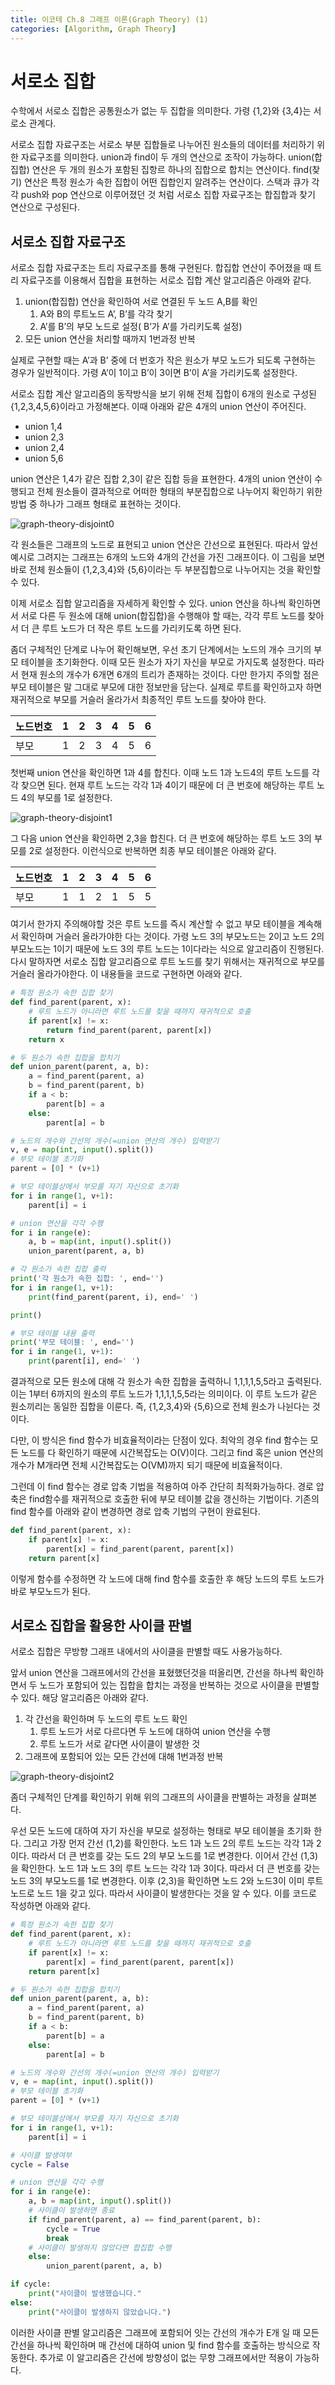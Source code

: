 ```yaml
---
title: 이코테 Ch.8 그래프 이론(Graph Theory) (1)
categories: [Algorithm, Graph Theory]
---
```


# 서로소 집합

수학에서 서로소 집합은 공통원소가 없는 두 집합을 의미한다. 가령 {1,2}와 {3,4}는 서로소 관계다.

서로소 집합 자료구조는 서로소 부분 집합들로 나누어진 원소들의 데이터를 처리하기 위한 자료구조를 의미한다. union과 find이 두 개의 연산으로 조작이 가능하다. union(합집합) 연산은 두 개의 원소가 포함된 집항르 하나의 집합으로 합치는 연산이다. find(찾기) 연산은 특정 원소가 속한 집합이 어떤 집합인지 알려주는 연산이다. 스택과 큐가 각각 push와 pop 연산으로 이루어졌던 것 처럼 서로소 집합 자료구조는 합집합과 찾기 연산으로 구성된다.

## 서로소 집합 자료구조

서로소 집합 자료구조는 트리 자료구조를 통해 구현된다. 합집합 연산이 주어졌을 때 트리 자료구조를 이용해서 집합을 표현하는 서로소 집합 계산 알고리즘은 아래와 같다.

1. union(합집합) 연산을 확인하여 서로 연결된 두 노드 A,B를 확인
    1. A와 B의 루트노드 A’, B’를 각각 찾기
    2. A’를 B’의 부모 노드로 설정( B’가 A’를 가리키도록 설정)
2. 모든 union 연산을 처리할 때까지 1번과정 반복

실제로 구현할 때는 A’과 B’ 중에 더 번호가 작은 원소가 부모 노드가 되도록 구현하는 경우가 일반적이다. 가령 A’이 1이고 B’이 3이면 B’이 A’을 가리키도록 설정한다.

서로소 집합 계산 알고리즘의 동작방식을 보기 위해 전체 집합이 6개의 원소로 구성된 {1,2,3,4,5,6}이라고 가정해본다. 이때 아래와 같은 4개의 union 연산이 주어진다.

- union 1,4
- union 2,3
- union 2,4
- union 5,6

union 연산은 1,4가 같은 집합 2,3이 같은 집합 등을 표현한다. 4개의 union 연산이 수행되고 전체 원소들이 결과적으로 어떠한 형태의 부분집합으로 나누어지 확인하기 위한 방법 중 하나가 그래프 형태로 표현하는 것이다.

![graph-theory-disjoint0](/images/graph-theory-disjoint0.png)

각 원소들은 그래프의 노드로 표현되고 union 연산은 간선으로 표현된다. 따라서 앞선 예시로 그려지는 그래프는 6개의 노드와 4개의 간선을 가진 그래프이다. 이 그림을 보면 바로 전체 원소들이  {1,2,3,4}와 {5,6}이라는 두 부분집합으로 나누어지는 것을 확인할 수 있다.

이제 서로소 집합 알고리즘을 자세하게 확인할 수 있다. union 연산을 하나씩 확인하면서 서로 다른 두 원소에 대해 union(합집합)을 수행해야 할 때는, 각각 루트 노드를 찾아서 더 큰 루트 노드가 더 작은 루트 노드를 가리키도록 하면 된다.

좀더 구체적인 단계로 나누어 확인해보면, 우선 초기 단계에서는 노드의 개수 크기의 부모 테이블을 초기화한다. 이때 모든 원소가 자기 자신을 부모로 가지도록 설정한다. 따라서 현재 원소의 개수가 6개면 6개의 트리가 존재하는 것이다. 다만 한가지 주의할 점은 부모 테이블은 말 그대로 부모에 대한 정보만을 담는다. 실제로 루트를 확인하고자 하면 재귀적으로 부모를 거슬러 올라가서 최종적인 루트 노드를 찾아야 한다.

| 노드번호 | 1 | 2 | 3 | 4 | 5 | 6 |
| --- | --- | --- | --- | --- | --- | --- |
| 부모 | 1 | 2 | 3 | 4 | 5 | 6 |

첫번째 union 연산을 확인하면 1과 4를 합친다. 이때 노드 1과 노드4의 루트 노드를 각각 찾으면 된다. 현재 루트 노드는 각각 1과 4이기 때문에 더 큰 번호에 해당하는 루트 노드 4의 부모를 1로 설정한다.

![graph-theory-disjoint1](/images/graph-theory-disjoint1.png)

그 다음 union 연산을 확인하면 2,3을 합친다. 더 큰 번호에 해당하는 루트 노드 3의 부모를 2로 설정한다. 이런식으로 반복하면 최종 부모 테이블은 아래와 같다.

| 노드번호 | 1 | 2 | 3 | 4 | 5 | 6 |
| --- | --- | --- | --- | --- | --- | --- |
| 부모 | 1 | 1 | 2 | 1 | 5 | 5 |

여기서 한가지 주의해야할 것은 루트 노드를 즉시 계산할 수 없고 부모 테이블을 계속해서 확인하며 거슬러 올라가야한 다는 것이다. 가령 노드 3의 부모노드는 2이고 노드 2의 부모노드는 1이기 때문에 노드 3의 루트 노드는 1이다라는 식으로 알고리즘이 진행된다. 다시 말하자면 서로소 집합 알고리즘으로 루트 노드를 찾기 위해서는 재귀적으로 부모를 거슬러 올라가야한다. 이 내용들을 코드로 구현하면 아래와 같다.

```python
# 특정 원소가 속한 집합 찾기
def find_parent(parent, x):
	# 루트 노드가 아니라면 루트 노드를 찾을 때까지 재귀적으로 호출
	if parent[x] != x:
		return find_parent(parent, parent[x])
	return x

# 두 원소가 속한 집합을 합치기
def union_parent(parent, a, b):
	a = find_parent(parent, a)
	b = find_parent(parent, b)
	if a < b:
		parent[b] = a
	else:
		parent[a] = b

# 노드의 개수와 간선의 개수(=union 연산의 개수) 입력받기
v, e = map(int, input().split())
# 부모 테이블 초기화
parent = [0] * (v+1)

# 부모 테이블상에서 부모를 자기 자신으로 초기화
for i in range(1, v+1):
	parent[i] = i

# union 연산을 각각 수행
for i in range(e):
	a, b = map(int, input().split())
	union_parent(parent, a, b)

# 각 원소가 속한 집합 출력
print('각 원소가 속한 집합: ', end='')
for i in range(1, v+1):
	print(find_parent(parent, i), end=' ')

print()

# 부모 테이블 내용 출력
print('부모 테이블: ', end='')
for i in range(1, v+1):
	print(parent[i], end=' ')
```

결과적으로 모든 원소에 대해 각 원소가 속한 집합을 출력하니 1,1,1,1,5,5라고 출력된다. 이는 1부터 6까지의 원소의 루트 노드가 1,1,1,1,5,5라는 의미이다. 이 루트 노드가 같은 원소끼리는 동일한 집합을 이룬다. 즉, {1,2,3,4}와 {5,6}으로 전체 원소가 나뉜다는 것이다.

다만, 이 방식은 find 함수가 비효율적이라는 단점이 있다. 최악의 경우 find 함수는 모든 노드를 다 확인하기 때문에 시간복잡도는 O(V)이다. 그리고 find 혹은 union 연산의 개수가 M개라면 전체 시간복잡도는 O(VM)까지 되기 때문에 비효율적이다.

그런데 이 find 함수는 경로 압축 기법을 적용하여 아주 간단히 최적화가능하다. 경로 압축은 find함수를 재귀적으로 호출한 뒤에 부모 테이블 값을 갱신하는 기법이다. 기존의 find 함수를 아래와 같이 변경하면 경로 압축 기법의 구현이 완료된다.

```python
def find_parent(parent, x):
	if parent[x] != x:
		parent[x] = find_parent(parent, parent[x])
	return parent[x]
```

이렇게 함수를 수정하면 각 노드에 대해 find 함수를 호출한 후 해당 노드의 루트 노드가 바로 부모노드가 된다.

## 서로소 집합을 활용한 사이클 판별

서로소 집합은 무방향 그래프 내에서의 사이클을 판별할 때도 사용가능하다.

앞서 union 연산을 그래프에서의 간선을 표혔했던것을 떠올리면, 간선을 하나씩 확인하면서 두 노드가 포함되어 있는 집합을 합치는 과정을 반복하는 것으로 사이클을 판별할 수 있다. 해당 알고리즘은 아래와 같다.

1. 각 간선을 확인하며 두 노드의 루트 노드 확인
    1. 루트 노드가 서로 다르다면 두 노드에 대하여 union 연산을 수행
    2. 루트 노드가 서로 같다면 사이클이 발생한 것
2. 그래프에 포함되어 있는 모든 간선에 대해 1번과정 반복

![graph-theory-disjoint2](/images/graph-theory-disjoint2.png)

좀더 구체적인 단계를 확인하기 위해 위의 그래프의 사이클을 판별하는 과정을 살펴본다.

우선 모든 노드에 대하여 자기 자신을 부모로 설정하는 형태로 부모 테이블을 초기화 한다. 그리고 가장 먼저 간선 (1,2)를 확인한다. 노드 1과 노드 2의 루트 노드는 각각 1과 2 이다. 따라서 더 큰 번호를 갖는 도드 2의 부모 노드를 1로 변경한다. 이어서 간선 (1,3)을 확인한다. 노드 1과 노드 3의 루트 노드는 각각 1과 3이다. 따라서 더 큰 번호를 갖는 노드 3의 부모노드를 1로 변경한다. 이후 (2,3)을 확인하면 노드 2와 노드3이 이미 루트 노드로 노드 1을 갖고 있다. 따라서 사이클이 발생한다는 것을 알 수 있다. 이를 코드로 작성하면 아래와 같다.

```python
# 특정 원소가 속한 집합 찾기
def find_parent(parent, x):
	# 루트 노드가 아니라면 루트 노드를 찾을 때까지 재귀적으로 호출
	if parent[x] != x:
		parent[x] = find_parent(parent, parent[x])
	return parent[x]

# 두 원소가 속한 집합을 합치기
def union_parent(parent, a, b):
	a = find_parent(parent, a)
	b = find_parent(parent, b)
	if a < b:
		parent[b] = a
	else:
		parent[a] = b

# 노드의 개수와 간선의 개수(=union 연산의 개수) 입력받기
v, e = map(int, input().split())
# 부모 테이블 초기화
parent = [0] * (v+1)

# 부모 테이블상에서 부모를 자기 자신으로 초기화
for i in range(1, v+1):
	parent[i] = i

# 사이클 발생여부
cycle = False

# union 연산을 각각 수행
for i in range(e):
	a, b = map(int, input().split())
	# 사이클이 발생하면 종료
	if find_parent(parent, a) == find_parent(parent, b):
		cycle = True
		break
	# 사이클이 발생하지 않았다면 합집합 수행
	else:
		union_parent(parent, a, b)

if cycle:
	print("사이클이 발생했습니다."
else:
	print("사이클이 발생하지 않았습니다.")
```

이러한 사이클 판별 알고리즘은 그래프에 포함되어 잇는 간선의 개수가 E개 일 때 모든 간선을 하나씩 확인하며 매 간선에 대하여 union 및 find 함수를 호출하는 방식으로 작동한다. 추가로 이 알고리즘은 간선에 방향성이 없는 무향 그래프에서만 적용이 가능하다.

